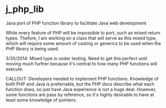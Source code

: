 j_php_lib
=========

Java port of PHP function library to facilitate Java web development

While every feature of PHP will be impossible to port, such as mixed return types. Thefore, I am working on a class that will serve as this mixed type, which will require some amount of casting or generics to be used when the PHP library is being used. 

3/30/2014: Mixed type is under testing. Need to get this perfect until moving much further because it's central to how many PHP functions will execute. 

CALLOUT: Developers needed to implement PHP functions. Knowledge of both PHP and Java is preferrable, but the PHP docs describe what each function does, so just have Java experience is not a huge deal. However, some functions are pass by reference, so it's highly desirable to have at least some knowledge of pointers.
